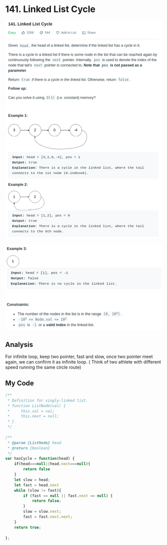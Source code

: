 # 141. Linked List Cycle

![](.gitbook/assets/image%20%2821%29.png)

![](.gitbook/assets/image%20%2828%29.png)

## Analysis

For infinite loop, keep two pointer, fast and slow, once two pointer meet again, we can confirm it as infinite loop. \( Think of two athlete with different speed running the same circle route\)

## My Code

```javascript
/**
 * Definition for singly-linked list.
 * function ListNode(val) {
 *     this.val = val;
 *     this.next = null;
 * }
 */

/**
 * @param {ListNode} head
 * @return {boolean}
 */
var hasCycle = function(head) {
    if(head===null||head.next===null){
        return false
    }
    let slow = head;
    let fast = head.next
    while (slow != fast){
        if (fast == null || fast.next == null) {
            return false;
        }
        slow = slow.next;
        fast = fast.next.next;
    }
    return true;
    
};
```

